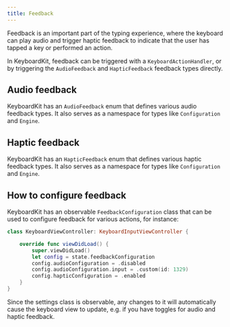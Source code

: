 ```yaml
---
title: Feedback
---
```


Feedback is an important part of the typing experience, where the keyboard can play audio and trigger haptic feedback to indicate that the user has tapped a key or performed an action.

In KeyboardKit, feedback can be triggered with a ``KeyboardActionHandler``, or by triggering the ``AudioFeedback`` and ``HapticFeedback`` feedback types directly.



## Audio feedback

KeyboardKit has an ``AudioFeedback`` enum that defines various audio feedback types. It also serves as a namespace for types like ``Configuration`` and ``Engine``.



## Haptic feedback

KeyboardKit has an ``HapticFeedback`` enum that defines various haptic feedback types. It also serves as a namespace for types like ``Configuration`` and ``Engine``.



## How to configure feedback

KeyboardKit has an observable ``FeedbackConfiguration`` class that can be used to configure feedback for various actions, for instance:

```swift
class KeyboardViewController: KeyboardInputViewController {

    override func viewDidLoad() {
        super.viewDidLoad()
        let config = state.feedbackConfiguration 
        config.audioConfiguration = .disabled
        config.audioConfiguration.input = .custom(id: 1329)
        config.hapticConfiguration = .enabled
    }
}
```

Since the settings class is observable, any changes to it will automatically cause the keyboard view to update, e.g. if you have toggles for audio and haptic feedback.